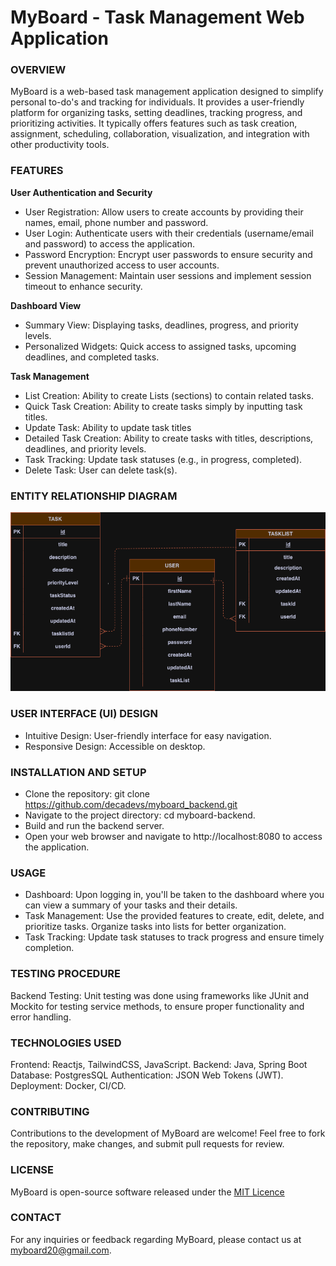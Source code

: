 # MyBoard - Task Management Web Application

### OVERVIEW
MyBoard is a web-based task management application designed to simplify personal to-do's and tracking for individuals. 
It provides a user-friendly platform for organizing tasks, setting deadlines, tracking progress, and prioritizing activities.
It typically offers features such as task creation, assignment, scheduling, collaboration, visualization, and integration 
with other productivity tools.

### FEATURES

**User Authentication and Security**

- User Registration: Allow users to create accounts by providing their names, email, phone number and password.
- User Login: Authenticate users with their credentials (username/email and password) to access the application.
- Password Encryption: Encrypt user passwords to ensure security and prevent unauthorized access to user accounts.
- Session Management: Maintain user sessions and implement session timeout to enhance security.

**Dashboard View**

- Summary View: Displaying tasks, deadlines, progress, and priority levels.
- Personalized Widgets: Quick access to assigned tasks, upcoming deadlines, and completed tasks.

**Task Management**

- List Creation: Ability to create Lists (sections) to contain related tasks.
- Quick Task Creation: Ability to create tasks simply by inputting task titles.
- Update Task: Ability to update task titles
- Detailed Task Creation: Ability to create tasks with titles, descriptions, deadlines, and priority levels.
- Task Tracking: Update task statuses (e.g., in progress, completed).
- Delete Task: User can delete task(s).

### ENTITY RELATIONSHIP DIAGRAM

![Entity Relationship Diagram](src/main/resources/erd.png)



### USER INTERFACE (UI) DESIGN
- Intuitive Design: User-friendly interface for easy navigation.
- Responsive Design: Accessible on desktop.

### INSTALLATION AND SETUP
- Clone the repository: git clone https://github.com/decadevs/myboard_backend.git
- Navigate to the project directory: cd myboard-backend.
- Build and run the backend server.
- Open your web browser and navigate to http://localhost:8080 to access the application.

### USAGE
- Dashboard: Upon logging in, you'll be taken to the dashboard where you can view a summary of your tasks and their details.
- Task Management: Use the provided features to create, edit, delete, and prioritize tasks. 
Organize tasks into lists for better organization.
- Task Tracking: Update task statuses to track progress and ensure timely completion.

### TESTING PROCEDURE
Backend Testing: Unit testing was done using frameworks like JUnit and Mockito for testing service methods, 
to ensure proper functionality and error handling.

### TECHNOLOGIES USED
Frontend: Reactjs, TailwindCSS, JavaScript.
Backend: Java, Spring Boot
Database: PostgresSQL
Authentication: JSON Web Tokens (JWT).
Deployment: Docker, CI/CD.

### CONTRIBUTING
Contributions to the development of MyBoard are welcome! Feel free to fork the repository, make changes, and submit pull requests for review.

### LICENSE
MyBoard is open-source software released under the [MIT Licence](/Users/decagon/Desktop/myboard_backend/LICENCE.txt)

### CONTACT
For any inquiries or feedback regarding MyBoard, please contact us at myboard20@gmail.com.